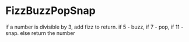 # FizzBuzzPopSnap


if a number is divisible by 3, add fizz to return. if 5 - buzz, if 7 - pop, if 11 - snap. else return the number
